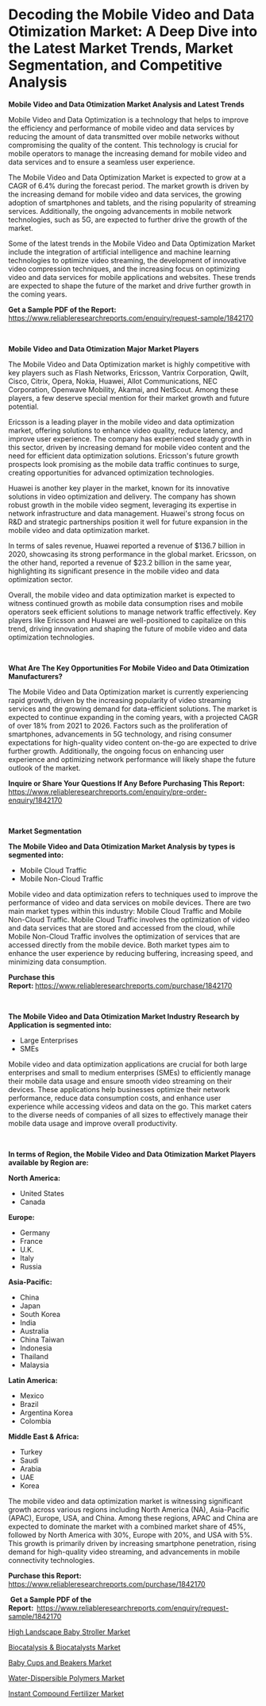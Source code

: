 <p><h1>Decoding the Mobile Video and Data Otimization Market: A Deep Dive into the Latest Market Trends, Market Segmentation, and Competitive Analysis</h1></p><p><strong>Mobile Video and Data Otimization Market Analysis and Latest Trends</strong></p>
<p><p>Mobile Video and Data Optimization is a technology that helps to improve the efficiency and performance of mobile video and data services by reducing the amount of data transmitted over mobile networks without compromising the quality of the content. This technology is crucial for mobile operators to manage the increasing demand for mobile video and data services and to ensure a seamless user experience.</p><p>The Mobile Video and Data Optimization Market is expected to grow at a CAGR of 6.4% during the forecast period. The market growth is driven by the increasing demand for mobile video and data services, the growing adoption of smartphones and tablets, and the rising popularity of streaming services. Additionally, the ongoing advancements in mobile network technologies, such as 5G, are expected to further drive the growth of the market.</p><p>Some of the latest trends in the Mobile Video and Data Optimization Market include the integration of artificial intelligence and machine learning technologies to optimize video streaming, the development of innovative video compression techniques, and the increasing focus on optimizing video and data services for mobile applications and websites. These trends are expected to shape the future of the market and drive further growth in the coming years.</p></p>
<p><strong>Get a Sample PDF of the Report:&nbsp;</strong> <a href="https://www.reliableresearchreports.com/enquiry/request-sample/1842170">https://www.reliableresearchreports.com/enquiry/request-sample/1842170</a></p>
<p>&nbsp;</p>
<p><strong>Mobile Video and Data Otimization Major Market Players</strong></p>
<p><p>The Mobile Video and Data Optimization market is highly competitive with key players such as Flash Networks, Ericsson, Vantrix Corporation, Qwilt, Cisco, Citrix, Opera, Nokia, Huawei, Allot Communications, NEC Corporation, Openwave Mobility, Akamai, and NetScout. Among these players, a few deserve special mention for their market growth and future potential.</p><p>Ericsson is a leading player in the mobile video and data optimization market, offering solutions to enhance video quality, reduce latency, and improve user experience. The company has experienced steady growth in this sector, driven by increasing demand for mobile video content and the need for efficient data optimization solutions. Ericsson's future growth prospects look promising as the mobile data traffic continues to surge, creating opportunities for advanced optimization technologies.</p><p>Huawei is another key player in the market, known for its innovative solutions in video optimization and delivery. The company has shown robust growth in the mobile video segment, leveraging its expertise in network infrastructure and data management. Huawei's strong focus on R&D and strategic partnerships position it well for future expansion in the mobile video and data optimization market.</p><p>In terms of sales revenue, Huawei reported a revenue of $136.7 billion in 2020, showcasing its strong performance in the global market. Ericsson, on the other hand, reported a revenue of $23.2 billion in the same year, highlighting its significant presence in the mobile video and data optimization sector.</p><p>Overall, the mobile video and data optimization market is expected to witness continued growth as mobile data consumption rises and mobile operators seek efficient solutions to manage network traffic effectively. Key players like Ericsson and Huawei are well-positioned to capitalize on this trend, driving innovation and shaping the future of mobile video and data optimization technologies.</p></p>
<p>&nbsp;</p>
<p><strong>What Are The Key Opportunities For Mobile Video and Data Otimization Manufacturers?</strong></p>
<p><p>The Mobile Video and Data Optimization market is currently experiencing rapid growth, driven by the increasing popularity of video streaming services and the growing demand for data-efficient solutions. The market is expected to continue expanding in the coming years, with a projected CAGR of over 18% from 2021 to 2026. Factors such as the proliferation of smartphones, advancements in 5G technology, and rising consumer expectations for high-quality video content on-the-go are expected to drive further growth. Additionally, the ongoing focus on enhancing user experience and optimizing network performance will likely shape the future outlook of the market.</p></p>
<p><strong>Inquire or Share Your Questions If Any Before Purchasing This Report:</strong> <a href="https://www.reliableresearchreports.com/enquiry/pre-order-enquiry/1842170">https://www.reliableresearchreports.com/enquiry/pre-order-enquiry/1842170</a></p>
<p>&nbsp;</p>
<p><strong>Market Segmentation</strong></p>
<p><strong>The Mobile Video and Data Otimization Market Analysis by types is segmented into:</strong></p>
<p><ul><li>Mobile Cloud Traffic</li><li>Mobile Non-Cloud Traffic</li></ul></p>
<p><p>Mobile video and data optimization refers to techniques used to improve the performance of video and data services on mobile devices. There are two main market types within this industry: Mobile Cloud Traffic and Mobile Non-Cloud Traffic. Mobile Cloud Traffic involves the optimization of video and data services that are stored and accessed from the cloud, while Mobile Non-Cloud Traffic involves the optimization of services that are accessed directly from the mobile device. Both market types aim to enhance the user experience by reducing buffering, increasing speed, and minimizing data consumption.</p></p>
<p><strong>Purchase this Report:&nbsp;</strong><a href="https://www.reliableresearchreports.com/purchase/1842170">https://www.reliableresearchreports.com/purchase/1842170</a></p>
<p>&nbsp;</p>
<p><strong>The Mobile Video and Data Otimization Market Industry Research by Application is segmented into:</strong></p>
<p><ul><li>Large Enterprises</li><li>SMEs</li></ul></p>
<p><p>Mobile video and data optimization applications are crucial for both large enterprises and small to medium enterprises (SMEs) to efficiently manage their mobile data usage and ensure smooth video streaming on their devices. These applications help businesses optimize their network performance, reduce data consumption costs, and enhance user experience while accessing videos and data on the go. This market caters to the diverse needs of companies of all sizes to effectively manage their mobile data usage and improve overall productivity.</p></p>
<p>&nbsp;</p>
<p><strong>In terms of Region, the Mobile Video and Data Otimization Market Players available by Region are:</strong></p>
<p>
    <p> <strong> North America: </strong>
        <ul>
            <li>United States</li>
            <li>Canada</li>
        </ul>
        </p> 
    <p> <strong> Europe: </strong>
        <ul>
            <li>Germany</li>
            <li>France</li>
            <li>U.K.</li>
            <li>Italy</li>
            <li>Russia</li>
        </ul>
        </p> 
    <p> <strong> Asia-Pacific: </strong>
        <ul>
            <li>China</li>
            <li>Japan</li>
            <li>South Korea</li>
            <li>India</li>
            <li>Australia</li>
            <li>China Taiwan</li>
            <li>Indonesia</li>
            <li>Thailand</li>
            <li>Malaysia</li>
        </ul>
        </p> 
    <p> <strong> Latin America: </strong>
        <ul>
            <li>Mexico</li>
            <li>Brazil</li>
            <li>Argentina Korea</li>
            <li>Colombia</li>
        </ul>
        </p> 
    <p> <strong> Middle East & Africa: </strong>
        <ul>
            <li>Turkey</li>
            <li>Saudi</li>
            <li>Arabia</li>
            <li>UAE</li>
            <li>Korea</li>
        </ul>
    </p>
    </p>
<p><p>The mobile video and data optimization market is witnessing significant growth across various regions including North America (NA), Asia-Pacific (APAC), Europe, USA, and China. Among these regions, APAC and China are expected to dominate the market with a combined market share of 45%, followed by North America with 30%, Europe with 20%, and USA with 5%. This growth is primarily driven by increasing smartphone penetration, rising demand for high-quality video streaming, and advancements in mobile connectivity technologies.</p></p>
<p><strong>Purchase this Report: </strong><a href="https://www.reliableresearchreports.com/purchase/1842170">https://www.reliableresearchreports.com/purchase/1842170</a></p>
<p>&nbsp;<strong>Get a Sample PDF of the Report:&nbsp;&nbsp;</strong><a href="https://www.reliableresearchreports.com/enquiry/request-sample/1842170">https://www.reliableresearchreports.com/enquiry/request-sample/1842170</a></p>
<p><strong></strong></p>
<p><p><a href="https://medium.com/@kobehyatt744/high-landscape-baby-stroller-market-analysis-and-sze-forecasted-for-period-from-2024-to-2031-a5db3573758f">High Landscape Baby Stroller Market</a></p><p><a href="https://medium.com/@christianchavez757/biocatalysis-amp-biocatalysts-market-report-reveals-the-latest-trends-and-growth-opportunities-of-d7ed1f875d73">Biocatalysis & Biocatalysts Market</a></p><p><a href="https://medium.com/@kobehyatt744/baby-cups-and-beakers-market-analysis-its-cagr-market-segmentation-and-global-industry-overview-701f3be81b30">Baby Cups and Beakers Market</a></p><p><a href="https://medium.com/@suepiper766/water-dispersible-polymers-market-exploring-market-share-market-trends-and-future-growth-9a2dca0db2ba">Water-Dispersible Polymers Market</a></p><p><a href="https://medium.com/@christianchavez757/instant-compound-fertilizer-market-comprehensive-assessment-by-type-application-and-geography-9e965a000d10">Instant Compound Fertilizer Market</a></p></p>